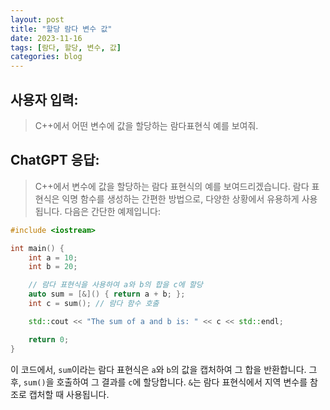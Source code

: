 ```yaml
---
layout: post
title: "할당 람다 변수 값"
date: 2023-11-16
tags: [람다, 할당, 변수, 값]
categories: blog
---
```


## 사용자 입력:
> C++에서 어떤 변수에 값을 할당하는 람다표현식 예를 보여줘.

## ChatGPT 응답:
> C++에서 변수에 값을 할당하는 람다 표현식의 예를 보여드리겠습니다. 람다 표현식은 익명 함수를 생성하는 간편한 방법으로, 다양한 상황에서 유용하게 사용됩니다. 다음은 간단한 예제입니다:

```cpp
#include <iostream>

int main() {
    int a = 10;
    int b = 20;

    // 람다 표현식을 사용하여 a와 b의 합을 c에 할당
    auto sum = [&]() { return a + b; };
    int c = sum(); // 람다 함수 호출

    std::cout << "The sum of a and b is: " << c << std::endl;

    return 0;
}
```

이 코드에서, `sum`이라는 람다 표현식은 `a`와 `b`의 값을 캡처하여 그 합을 반환합니다. 그 후, `sum()`을 호출하여 그 결과를 `c`에 할당합니다. `&`는 람다 표현식에서 지역 변수를 참조로 캡처할 때 사용됩니다.

